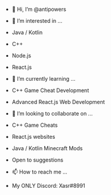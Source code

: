 - 👋 Hi, I’m @antipowers

- 👀 I’m interested in ...
- Java / Kotlin
- C++
- Node.js
- React.js

- 🌱 I’m currently learning ...
- C++ Game Cheat Development
- Advanced React.js Web Development

- 💞️ I’m looking to collaborate on ...
- C++ Game Cheats
- React.js websites
- Java / Kotlin Minecraft Mods
- Open to suggestions

- 📫 How to reach me ...
- My ONLY Discord: Xasr#8991

